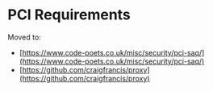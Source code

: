 
# PCI Requirements

Moved to:

* [https://www.code-poets.co.uk/misc/security/pci-saq/](https://www.code-poets.co.uk/misc/security/pci-saq/)
* [https://github.com/craigfrancis/proxy](https://github.com/craigfrancis/proxy)
